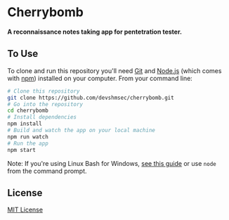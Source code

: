 # Cherrybomb

**A reconnaissance notes taking app for pentetration tester.**

## To Use

To clone and run this repository you'll need [Git](https://git-scm.com) and [Node.js](https://nodejs.org/en/download/) (which comes with [npm](http://npmjs.com)) installed on your computer. From your command line:

```bash
# Clone this repository
git clone https://github.com/devshmsec/cherrybomb.git
# Go into the repository
cd cherrybomb
# Install dependencies
npm install
# Build and watch the app on your local machine
npm run watch 
# Run the app
npm start
```

Note: If you're using Linux Bash for Windows, [see this guide](https://www.howtogeek.com/261575/how-to-run-graphical-linux-desktop-applications-from-windows-10s-bash-shell/) or use `node` from the command prompt.

## License

[MIT License](LICENSE.md)
